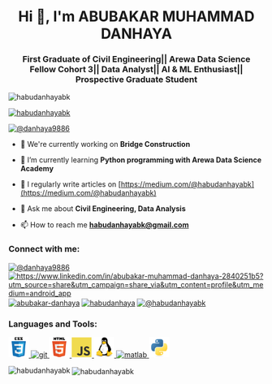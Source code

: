 <h1 align="center">Hi 👋, I'm ABUBAKAR MUHAMMAD DANHAYA</h1>
<h3 align="center">First Graduate of Civil Engineering|| Arewa Data Science Fellow Cohort 3|| Data Analyst|| AI & ML Enthusiast|| Prospective Graduate Student</h3>

<p align="left"> <img src="https://komarev.com/ghpvc/?username=habudanhayabk&label=Profile%20views&color=0e75b6&style=flat" alt="habudanhayabk" /> </p>

<p align="left"> <a href="https://github.com/ryo-ma/github-profile-trophy"><img src="https://github-profile-trophy.vercel.app/?username=habudanhayabk" alt="habudanhayabk" /></a> </p>

<p align="left"> <a href="https://twitter.com/@danhaya9886" target="blank"><img src="https://img.shields.io/twitter/follow/@danhaya9886?logo=twitter&style=for-the-badge" alt="@danhaya9886" /></a> </p>

- 🔭 We're currently working on **Bridge Construction**

- 🌱 I’m currently learning **Python programming with Arewa Data Science Academy**

- 📝 I regularly write articles on [https://medium.com/@habudanhayabk](https://medium.com/@habudanhayabk)

- 💬 Ask me about **Civil Engineering, Data Analysis**

- 📫 How to reach me **habudanhayabk@gmail.com**

<h3 align="left">Connect with me:</h3>
<p align="left">
<a href="https://twitter.com/@danhaya9886" target="blank"><img align="center" src="https://raw.githubusercontent.com/rahuldkjain/github-profile-readme-generator/master/src/images/icons/Social/twitter.svg" alt="@danhaya9886" height="30" width="40" /></a>
<a href="https://linkedin.com/in/https://www.linkedin.com/in/abubakar-muhammad-danhaya-2840251b5?utm_source=share&utm_campaign=share_via&utm_content=profile&utm_medium=android_app" target="blank"><img align="center" src="https://raw.githubusercontent.com/rahuldkjain/github-profile-readme-generator/master/src/images/icons/Social/linked-in-alt.svg" alt="https://www.linkedin.com/in/abubakar-muhammad-danhaya-2840251b5?utm_source=share&utm_campaign=share_via&utm_content=profile&utm_medium=android_app" height="30" width="40" /></a>
<a href="https://fb.com/abubakar-danhaya" target="blank"><img align="center" src="https://raw.githubusercontent.com/rahuldkjain/github-profile-readme-generator/master/src/images/icons/Social/facebook.svg" alt="abubakar-danhaya" height="30" width="40" /></a>
<a href="https://instagram.com/habudanhaya" target="blank"><img align="center" src="https://raw.githubusercontent.com/rahuldkjain/github-profile-readme-generator/master/src/images/icons/Social/instagram.svg" alt="habudanhaya" height="30" width="40" /></a>
<a href="https://medium.com/@habudanhayabk" target="blank"><img align="center" src="https://raw.githubusercontent.com/rahuldkjain/github-profile-readme-generator/master/src/images/icons/Social/medium.svg" alt="@habudanhayabk" height="30" width="40" /></a>
</p>

<h3 align="left">Languages and Tools:</h3>
<p align="left"> <a href="https://www.w3schools.com/css/" target="_blank" rel="noreferrer"> <img src="https://raw.githubusercontent.com/devicons/devicon/master/icons/css3/css3-original-wordmark.svg" alt="css3" width="40" height="40"/> </a> <a href="https://git-scm.com/" target="_blank" rel="noreferrer"> <img src="https://www.vectorlogo.zone/logos/git-scm/git-scm-icon.svg" alt="git" width="40" height="40"/> </a> <a href="https://www.w3.org/html/" target="_blank" rel="noreferrer"> <img src="https://raw.githubusercontent.com/devicons/devicon/master/icons/html5/html5-original-wordmark.svg" alt="html5" width="40" height="40"/> </a> <a href="https://developer.mozilla.org/en-US/docs/Web/JavaScript" target="_blank" rel="noreferrer"> <img src="https://raw.githubusercontent.com/devicons/devicon/master/icons/javascript/javascript-original.svg" alt="javascript" width="40" height="40"/> </a> <a href="https://www.linux.org/" target="_blank" rel="noreferrer"> <img src="https://raw.githubusercontent.com/devicons/devicon/master/icons/linux/linux-original.svg" alt="linux" width="40" height="40"/> </a> <a href="https://www.mathworks.com/" target="_blank" rel="noreferrer"> <img src="https://upload.wikimedia.org/wikipedia/commons/2/21/Matlab_Logo.png" alt="matlab" width="40" height="40"/> </a> <a href="https://www.python.org" target="_blank" rel="noreferrer"> <img src="https://raw.githubusercontent.com/devicons/devicon/master/icons/python/python-original.svg" alt="python" width="40" height="40"/> </a> </p>

<p><img align="left" src="https://github-readme-stats.vercel.app/api/top-langs?username=habudanhayabk&show_icons=true&locale=en&layout=compact" alt="habudanhayabk" /></p>

<p>&nbsp;<img align="center" src="https://github-readme-stats.vercel.app/api?username=habudanhayabk&show_icons=true&locale=en" alt="habudanhayabk" /></p>


